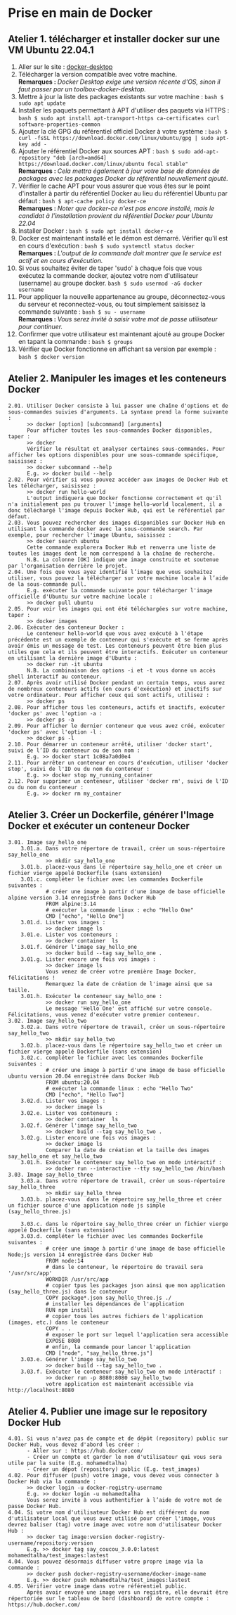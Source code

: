 # Prise en main de Docker
## Atelier 1. télécharger et installer docker sur une VM Ubuntu 22.04.1
1. Aller sur le site : [docker-desktop](https://www.docker.com/products/docker-desktop)
2. Télécharger la version compatible avec votre machine. <br/><b>Remarques : </b><i>Docker Desktop exige une version récente d'OS, sinon il faut passer par un toolbox-docker-desktop.</i>
3. Mettre à jour la liste des packages existants sur votre machine : ```bash $ sudo apt update```
4. Installer les paquets permettant à APT d'utiliser des paquets via HTTPS : ```bash $ sudo apt install apt-transport-https ca-certificates curl software-properties-common```
5. Ajouter la clé GPG du référentiel officiel Docker à votre système : ```bash $ curl -fsSL https://download.docker.com/linux/ubuntu/gpg | sudo apt-key add -```
6. Ajouter le référentiel Docker aux sources APT : ```bash $ sudo add-apt-repository "deb [arch=amd64] https://download.docker.com/linux/ubuntu focal stable"``` <br/><b>Remarques : </b><i>Cela mettra également à jour votre base de données de packages avec les packages Docker du référentiel nouvellement ajouté.</i>
7. Vérifier le cache APT pour vous assurer que vous êtes sur le point d'installer à partir du référentiel Docker au lieu du référentiel Ubuntu par défaut : ```bash $ apt-cache policy docker-ce``` <br/><b>Remarques : </b><i>Noter que docker-ce n'est pas encore installé, mais le candidat à l'installation provient du référentiel Docker pour Ubuntu 22.04</i>
8. Installer Docker : ```bash $ sudo apt install docker-ce```
9. Docker est maintenant installé et le démon est démarré. Vérifier qu'il est en cours d'exécution : ```bash $ sudo systemctl status docker``` <br/><b>Remarques : </b><i>L'output de la commande doit montrer que le service est actif et en cours d’exécution.</i>
10. Si vous souhaitez éviter de taper 'sudo' à chaque fois que vous exécutez la commande docker, ajoutez votre nom d'utilisateur (username) au groupe docker. ```bash $ sudo usermod -aG docker username```
11. Pour appliquer la nouvelle appartenance au groupe, déconnectez-vous du serveur et reconnectez-vous, ou tout simplement saisissez la commande suivante : ```bash $ su - username``` <br/><b>Remarques : </b><i>Vous serez invité à saisir votre mot de passe utilisateur pour continuer.</i>
12. Confirmer que votre utilisateur est maintenant ajouté au groupe Docker en tapant la commande : ```bash $ groups```
13. Vérifier que Docker fonctionne en affichant sa version par exemple : ```bash $ docker version```

## Atelier 2. Manipuler les images et les conteneurs Docker
	2.01. Utiliser Docker consiste à lui passer une chaîne d'options et de sous-commandes suivies d'arguments. La syntaxe prend la forme suivante :
		  >> docker [option] [subcommand] [arguments]
		  Pour afficher toutes les sous-commandes Docker disponibles, taper :
		  >> docker
		  Vérifier le résultat et analyser certaines sous-commandes. Pour afficher les options disponibles pour une sous-commande spécifique, saisissez :
		  >> docker subcommand --help
		  E.g. >> docker build --help
	2.02. Pour vérifier si vous pouvez accéder aux images de Docker Hub et les télécharger, saisissez :
		  >> docker run hello-world
		  L'output indiquera que Docker fonctionne correctement et qu'il n'a initialement pas pu trouver l'image hello-world localement, il a donc téléchargé l'image depuis Docker Hub, qui est le référentiel par défaut.
	2.03. Vous pouvez rechercher des images disponibles sur Docker Hub en utilisant la commande docker avec la sous-commande search. Par exemple, pour rechercher l'image Ubuntu, saisissez :
		  >> docker search ubuntu
		  Cette commande explorera Docker Hub et renverra une liste de toutes les images dont le nom correspond à la chaîne de recherche.
		  N.B. La colonne [OK] indique une image construite et soutenue par l'organisation derrière le projet.
	2.04. Une fois que vous ayez identifié l’image que vous souhaitez utiliser, vous pouvez la télécharger sur votre machine locale à l’aide de la sous-commande pull.
	      E.g. exécuter la commande suivante pour télécharger l'image officielle d'Ubuntu sur votre machine locale :
		  >> docker pull ubuntu
	2.05. Pour voir les images qui ont été téléchargées sur votre machine, taper :
		  >> docker images
	2.06. Exécuter des conteneur Docker : 
		  Le conteneur hello-world que vous avez exécuté à l'étape précédente est un exemple de conteneur qui s'exécute et se ferme après avoir émis un message de test. Les conteneurs peuvent être bien plus utiles que cela et ils peuvent être interactifs. Exécuter un conteneur en utilisant la dernière image d'Ubuntu :		  
		  >> docker run -it ubuntu
		  N.B. La combinaison des options -i et -t vous donne un accès shell interactif au conteneur.
	2.07. Après avoir utilisé Docker pendant un certain temps, vous aurez de nombreux conteneurs actifs (en cours d'exécution) et inactifs sur votre ordinateur. Pour afficher ceux qui sont actifs, utilisez :
		  >> docker ps
	2.08. Pour afficher tous les conteneurs, actifs et inactifs, exécuter 'docker ps' avec l'option -a :
		  >> docker ps -a
	2.09. Pour afficher le dernier conteneur que vous avez créé, exécuter 'docker ps' avec l'option -l :
		  >> docker ps -l
	2.10. Pour démarrer un conteneur arrêté, utiliser 'docker start', suivi de l’ID du conteneur ou de son nom :
		  E.g. >> docker start 1c08a7a0d0e4
	2.11. Pour arrêter un conteneur en cours d'exécution, utiliser 'docker stop', suivi de l'ID ou du nom du conteneur :
		  E.g. >> docker stop my_running_container
	2.12. Pour supprimer un conteneur, utiliser 'docker rm', suivi de l'ID ou du nom du conteneur :
		  E.g. >> docker rm my_container

## Atelier 3. Créer un Dockerfile, générer l'Image Docker et exécuter un conteneur Docker
	3.01. Image say_hello_one
		3.01.a. Dans votre répertore de travail, créer un sous-répertoire say_hello_one 
				>> mkdir say_hello_one
		3.01.b. placez-vous dans le répertoire say_hello_one et créer un fichier vierge appelé Dockerfile (sans extension)
		3.01.c. compléter le fichier avec les commandes Dockerfile suivantes :
				# créer une image à partir d'une image de base officielle alpine version 3.14 enregistrée dans Docker Hub
				FROM alpine:3.14
				# exécuter la commande linux : echo "Hello One"
				CMD ["echo", "Hello One"]
		3.01.d.	Lister vos images :
				>> docker image ls
		3.01.e.	Lister vos conteneurs :
				>> docker container  ls
		3.01.f.	Générer l'image say_hello_one
				>> docker build --tag say_hello_one .
		3.01.g.	Lister encore une fois vos images :
				>> docker image ls
				Vous venez de créer votre première Image Docker, félicitations !
				Remarquez la date de création de l'image ainsi que sa taille.
		3.01.h.	Exécuter le conteneur say_hello_one :
				>> docker run say_hello_one
				Le message 'Hello One' est affiché sur votre console. Félicitations, vous venez d'exécuter votre premier conteneur. 
	3.02. Image say_hello_two
		3.02.a. Dans votre répertore de travail, créer un sous-répertoire say_hello_two 
				>> mkdir say_hello_two
		3.02.b. placez-vous dans le répertoire say_hello_two et créer un fichier vierge appelé Dockerfile (sans extension)
		3.02.c. compléter le fichier avec les commandes Dockerfile suivantes :
				# créer une image à partir d'une image de base officielle ubuntu version 20.04 enregistrée dans Docker Hub
				FROM ubuntu:20.04
				# exécuter la commande linux : echo "Hello Two"
				CMD ["echo", "Hello Two"]
		3.02.d.	Lister vos images :
				>> docker image ls
		3.02.e.	Lister vos conteneurs :
				>> docker container  ls
		3.02.f.	Générer l'image say_hello_two
				>> docker build --tag say_hello_two .
		3.02.g.	Lister encore une fois vos images :
				>> docker image ls
				Comparer la date de création et la taille des images say_hello_one et say_hello_two
		3.01.h.	Exécuter le conteneur say_hello_two en mode intéractif :
				>> docker run --interactive --tty say_hello_two /bin/bash
	3.03. Image say_hello_three
		3.03.a. Dans votre répertore de travail, créer un sous-répertoire say_hello_three 
				>> mkdir say_hello_three
		3.03.b. placez-vous  dans le répertoire say_hello_three et créer un fichier source d'une application node js simple (say_hello_three.js)
				
		3.03.c. dans le répertoire say_hello_three créer un fichier vierge appelé Dockerfile (sans extension)
		3.03.d. compléter le fichier avec les commandes Dockerfile suivantes :
				# créer une image à partir d'une image de base officielle Node;js version 14 enregistrée dans Docker Hub
				FROM node:14
				# dans le conteneur, le répertoire de travail sera '/usr/src/app'
				WORKDIR /usr/src/app
				# copier tpus les packages json ainsi que mon application (say_hello_three.js) dans le conteneur
				COPY package*.json say_hello_three.js ./
				# installer les dépendances de l'application
				RUN npm install
				# copier tous les autres fichiers de l'application (images, etc.) dans le conteneur
				COPY . .
				# exposer le port sur lequel l'application sera accessible
				EXPOSE 8080
				# enfin, la commande pour lancer l'application
				CMD ["node", "say_hello_three.js"]	
		3.03.e.	Générer l'image say_hello_two
				>> docker build --tag say_hello_two .
		3.03.f.	Exécuter le conteneur say_hello_two en mode intéractif :
				>> docker run -p 8080:8080 say_hello_two
				votre application est maintenant accessible via http://localhost:8080
				
## Atelier 4. Publier une image sur le repository Docker Hub
	4.01. Si vous n'avez pas de compte et de dépôt (repository) public sur Docker Hub, vous devez d'abord les créer :
		  - Aller sur : https://hub.docker.com/ 
		  - Créer un compte et garder le nom d'utilisateur qui vous sera utile par la suite (E.g. mohamedtalha)
		  - Créer un dépot (repository) public (E.g. test_images)
	4.02. Pour diffuser (push) votre image, vous devez vous connecter à Docker Hub via la commande :
		  >> docker login -u docker-registry-username
		  E.g. >> docker login -u mohamedtalha
		  Vous serez invité à vous authentifier à l’aide de votre mot de passe Docker Hub.
	4.04. Si votre nom d'utilisateur Docker Hub est différent du nom d'utilisateur local que vous avez utilisé pour créer l'image, vous devrez baliser (tag) votre image avec votre nom d'utilisateur Docker Hub :
		  >> docker tag image:version docker-registry-username/repository:version
		  E.g. >> docker tag say_coucou_3.0.0:latest mohamedtalha/test_images:lastest
	4.04. Vous pouvez désormais diffuser votre propre image via la commande :
		  >> docker push docker-registry-username/docker-image-name
		  E.g. >> docker push mohamedtalha/test_images:lastest
	4.05. Vérifier votre image dans votre référentiel public. 
		  Après avoir envoyé une image vers un registre, elle devrait être répertoriée sur le tableau de bord (dashboard) de votre compte : https://hub.docker.com/

